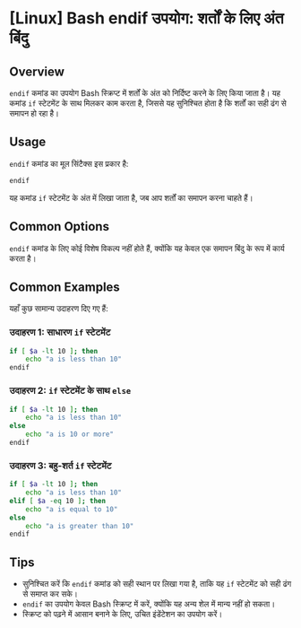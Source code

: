 # [Linux] Bash endif उपयोग: शर्तों के लिए अंत बिंदु

## Overview
`endif` कमांड का उपयोग Bash स्क्रिप्ट में शर्तों के अंत को निर्दिष्ट करने के लिए किया जाता है। यह कमांड `if` स्टेटमेंट के साथ मिलकर काम करता है, जिससे यह सुनिश्चित होता है कि शर्तों का सही ढंग से समापन हो रहा है।

## Usage
`endif` कमांड का मूल सिंटैक्स इस प्रकार है:

```bash
endif
```

यह कमांड `if` स्टेटमेंट के अंत में लिखा जाता है, जब आप शर्तों का समापन करना चाहते हैं।

## Common Options
`endif` कमांड के लिए कोई विशेष विकल्प नहीं होते हैं, क्योंकि यह केवल एक समापन बिंदु के रूप में कार्य करता है। 

## Common Examples
यहाँ कुछ सामान्य उदाहरण दिए गए हैं:

### उदाहरण 1: साधारण `if` स्टेटमेंट
```bash
if [ $a -lt 10 ]; then
    echo "a is less than 10"
endif
```

### उदाहरण 2: `if` स्टेटमेंट के साथ `else`
```bash
if [ $a -lt 10 ]; then
    echo "a is less than 10"
else
    echo "a is 10 or more"
endif
```

### उदाहरण 3: बहु-शर्त `if` स्टेटमेंट
```bash
if [ $a -lt 10 ]; then
    echo "a is less than 10"
elif [ $a -eq 10 ]; then
    echo "a is equal to 10"
else
    echo "a is greater than 10"
endif
```

## Tips
- सुनिश्चित करें कि `endif` कमांड को सही स्थान पर लिखा गया है, ताकि यह `if` स्टेटमेंट को सही ढंग से समाप्त कर सके।
- `endif` का उपयोग केवल Bash स्क्रिप्ट में करें, क्योंकि यह अन्य शेल में मान्य नहीं हो सकता।
- स्क्रिप्ट को पढ़ने में आसान बनाने के लिए, उचित इंडेंटेशन का उपयोग करें।